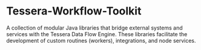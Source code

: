 # Tessera-Workflow-Toolkit
A collection of modular Java libraries that bridge external systems and services with the Tessera Data Flow Engine. These libraries facilitate the development of custom routines (workers), integrations, and node services.
